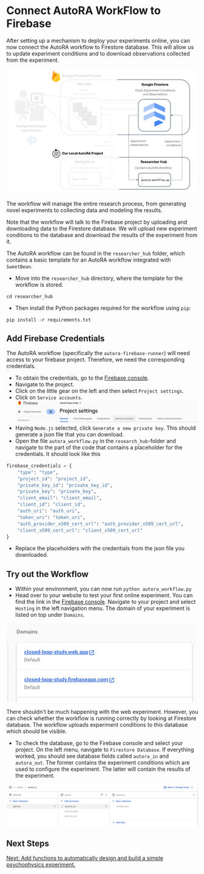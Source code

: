 # Connect AutoRA WorkFlow to Firebase

After setting up a mechanism to deploy your experiments online, you can now connect the AutoRA workflow to Firestore database. This will allow us to update experiment conditions and to download observations collected from the experiment.

![Setup](img/system_researcherhub.png)

The workflow will manage the entire research process, from generating novel experiments to collecting data and modeling the results. 

Note that the workflow will talk to the Firebase project by uploading and downloading data to the Firestore database. We will upload new experiment conditions to the database and download the results of the experiment from it. 

The AutoRA workflow can be found in the `researcher_hub` folder, which contains a basic template for an AutoRA workflow integrated with `SweetBean`.


- Move into the `researcher_hub` directory, where the template for the workflow is stored.

```shell
cd researcher_hub
```

- Then install the Python packages required for the workflow using `pip`:

```shell
pip install -r requirements.txt
```

## Add Firebase Credentials

The AutoRA workflow (specifically the `autora-firebase-runner`) will need access to your firebase project. Therefore, we need the corresponding credentials. 

- To obtain the credentials, go to the [Firebase console](https://console.firebase.google.com/).
- Navigate to the project.
- Click on the little gear on the left and then select ``Project settings``. 
- Click on ``Service accounts``.
![service_account.png](img/service_account.png)
- Having ``Node.js`` selected, click ``Generate a new private key``. This should generate a json file that you can download.
- Open the file `autora_workflow.py` in the `research_hub`-folder and navigate to the part of the code that contains a placeholder for the credentials. It should look like this
```python
firebase_credentials = {
    "type": "type",
    "project_id": "project_id",
    "private_key_id": "private_key_id",
    "private_key": "private_key",
    "client_email": "client_email",
    "client_id": "client_id",
    "auth_uri": "auth_uri",
    "token_uri": "token_uri",
    "auth_provider_x509_cert_url": "auth_provider_x509_cert_url",
    "client_x509_cert_url": "client_x509_cert_url"
}
```
- Replace the placeholders with the credentials from the json file you downloaded.

## Try out the Workflow

- Within your environment, you can now run `python autora_workflow.py`
- Head over to your website to test your first online experiment. You can find the link in the [Firebase console](https://console.firebase.google.com/). Navigate to your project and select ``Hosting`` in the left navigation menu. The domain of your experiment is listed on top under ``Domains``.

![domain.png](img/domain.png)

There shouldn't be much happening with the web experiment. However, you can check whether the workflow is running correctly by looking at Firestore database. The workflow uploads experiment conditions to this database which should be visible.

- To check the database, go to the Firebase console and select your project. On the left menu, navigate to ``Firestore Database``. If everything worked, you should see database fields called ``autora_in`` and ``autora_out``. The former contains the experiment conditions which are used to configure the experiment. The latter will contain the results of the experiment.

![firestore_data.png](img/firestore_data.png)

## Next Steps

[Next: Add functions to automatically design and build a simple psychophysics experiment.](6-Experiment.md)

